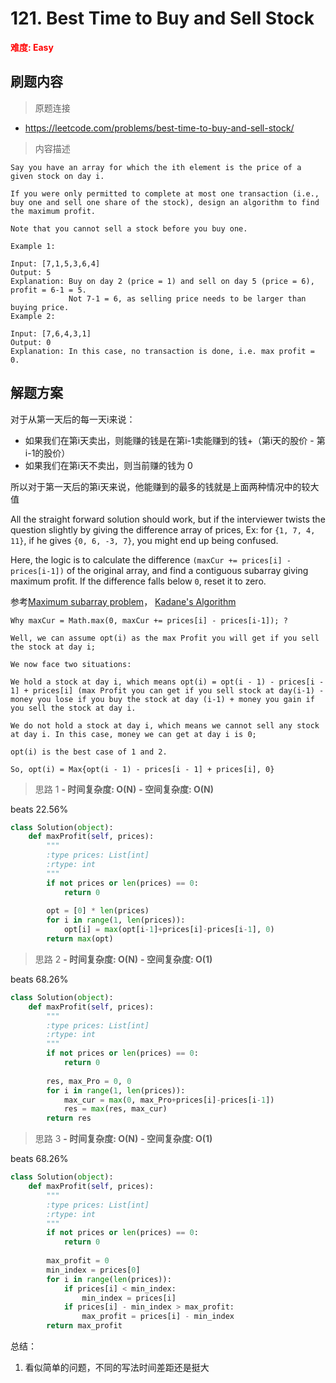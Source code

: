#  121. Best Time to Buy and Sell Stock
**<font color=red>难度: Easy</font>**

## 刷题内容

> 原题连接

* https://leetcode.com/problems/best-time-to-buy-and-sell-stock/

> 内容描述

```
Say you have an array for which the ith element is the price of a given stock on day i.

If you were only permitted to complete at most one transaction (i.e., buy one and sell one share of the stock), design an algorithm to find the maximum profit.

Note that you cannot sell a stock before you buy one.

Example 1:

Input: [7,1,5,3,6,4]
Output: 5
Explanation: Buy on day 2 (price = 1) and sell on day 5 (price = 6), profit = 6-1 = 5.
             Not 7-1 = 6, as selling price needs to be larger than buying price.
Example 2:

Input: [7,6,4,3,1]
Output: 0
Explanation: In this case, no transaction is done, i.e. max profit = 0.
```

## 解题方案



对于从第一天后的每一天i来说：
- 如果我们在第i天卖出，则能赚的钱是在第i-1卖能赚到的钱+（第i天的股价 - 第i-1的股价）
- 如果我们在第i天不卖出，则当前赚的钱为 0 

所以对于第一天后的第i天来说，他能赚到的最多的钱就是上面两种情况中的较大值


All the straight forward solution should work, but if the interviewer twists the question slightly 
by giving the difference array of prices, Ex: for ```{1, 7, 4, 11}```, if he gives ```{0, 6, -3, 7}```, 
you might end up being confused.

Here, the logic is to calculate the difference ```(maxCur += prices[i] - prices[i-1])```
of the original array, and find a contiguous subarray giving maximum profit. 
If the difference falls below ```0```, reset it to zero.

参考[Maximum subarray problem](https://en.wikipedia.org/wiki/Maximum_subarray_problem)，
[Kadane's Algorithm](https://discuss.leetcode.com/topic/19853/kadane-s-algorithm-since-no-one-has-mentioned-about-this-so-far-in-case-if-interviewer-twists-the-input)


```
Why maxCur = Math.max(0, maxCur += prices[i] - prices[i-1]); ?

Well, we can assume opt(i) as the max Profit you will get if you sell the stock at day i;

We now face two situations:

We hold a stock at day i, which means opt(i) = opt(i - 1) - prices[i - 1] + prices[i] (max Profit you can get if you sell stock at day(i-1) - money you lose if you buy the stock at day (i-1) + money you gain if you sell the stock at day i.

We do not hold a stock at day i, which means we cannot sell any stock at day i. In this case, money we can get at day i is 0;

opt(i) is the best case of 1 and 2.

So, opt(i) = Max{opt(i - 1) - prices[i - 1] + prices[i], 0}
```

> 思路 1
****- 时间复杂度: O(N)**** ****- 空间复杂度: O(N)****
  
beats 22.56%

```python
class Solution(object):
    def maxProfit(self, prices):
        """
        :type prices: List[int]
        :rtype: int
        """
        if not prices or len(prices) == 0:
            return 0
            
        opt = [0] * len(prices)
        for i in range(1, len(prices)):
            opt[i] = max(opt[i-1]+prices[i]-prices[i-1], 0)
        return max(opt)
```

> 思路 2
****- 时间复杂度: O(N)**** ****- 空间复杂度: O(1)****

beats 68.26%

```python
class Solution(object):
    def maxProfit(self, prices):
        """
        :type prices: List[int]
        :rtype: int
        """
        if not prices or len(prices) == 0:
            return 0
            
        res, max_Pro = 0, 0
        for i in range(1, len(prices)):
            max_cur = max(0, max_Pro+prices[i]-prices[i-1]) 
            res = max(res, max_cur)
        return res
```

> 思路 3
****- 时间复杂度: O(N)**** ****- 空间复杂度: O(1)**** 
 
beats 68.26%
```python
class Solution(object):
    def maxProfit(self, prices):
        """
        :type prices: List[int]
        :rtype: int
        """
        if not prices or len(prices) == 0:
            return 0
        
        max_profit = 0
        min_index = prices[0]
        for i in range(len(prices)):
            if prices[i] < min_index:
                min_index = prices[i]
            if prices[i] - min_index > max_profit:
                max_profit = prices[i] - min_index
        return max_profit

```
总结：
1. 看似简单的问题，不同的写法时间差距还是挺大